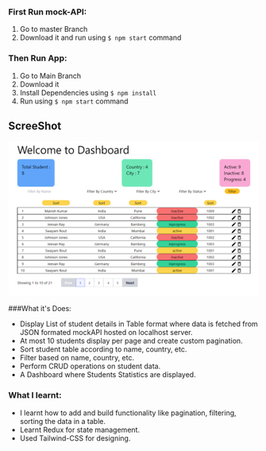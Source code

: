 ### First Run mock-API:
  1. Go to master Branch
  2. Download it and run using `$ npm start` command
  
### Then Run App:
  1. Go to Main Branch
  2. Download it 
  3. Install Dependencies using `$ npm install` 
  4. Run using `$ npm start` command
  
## ScreeShot
![Home-Page](https://github.com/JagjiwanChimkar/100DaysofReactCode_Project1/blob/main/screenshot/homepage.png)


###What it's Does:
- Display List of student details in Table format where data is fetched from JSON formated mockAPI hosted on localhost server.
- At most 10 students display per page and create custom pagination.
- Sort student table according to name, country, etc.
- Filter based on name, country, etc.
- Perform CRUD operations on student data.
- A Dashboard where Students Statistics are displayed.

### What I learnt:
- I learnt how to add and build functionality like pagination, filtering, sorting the data in a table.
- Learnt Redux for state management.
- Used Tailwind-CSS for designing.
